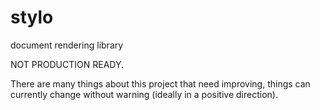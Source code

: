 # stylo
document rendering library

NOT PRODUCTION READY.

There are many things about this project that need improving, things can currently change without warning (ideally in a positive direction).
